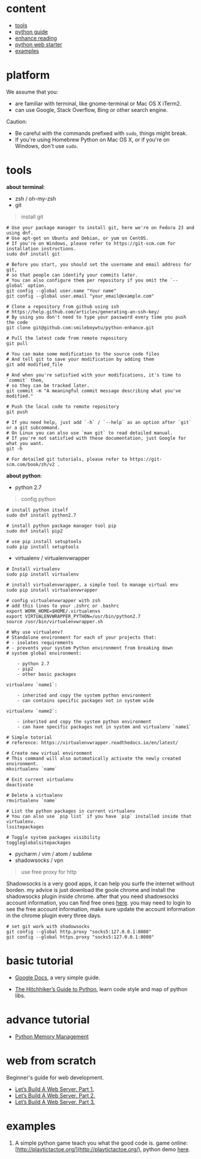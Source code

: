# content

* [tools](#tools)
* [python guide](#basic-tutorial)
* [enhance reading](#advance-tutorial)
* [python web starter](#web-from-scratch)
* [examples](#examples)

# platform

We assume that you:

- are familiar with terminal, like gnome-terminal or Mac OS X iTerm2.
- can use Google, Stack Overflow, Bing or other search engine.

Caution:

- Be careful with the commands prefixed with `sudo`, things might break.
- If you're using Homebrew Python on Mac OS X, or if you're on Windows, don't
  use `sudo`.

# tools

**about terminal**:

- zsh / oh-my-zsh
- git

> install git

``` shell
# Use your package manager to install git, here we're on Fedora 23 and using dnf.
# Use apt-get on Ubuntu and Debian, or yum on CentOS.
# If you're on Windows, please refer to https://git-scm.com for installation instructions.
sudo dnf install git

# Before you start, you should set the username and email address for git,
# so that people can identify your commits later.
# You can also configure them per repository if you omit the `--global` option.
git config --global user.name "Your name"
git config --global user.email "your_email@example.com"

# Clone a repository from github using ssh
# https://help.github.com/articles/generating-an-ssh-key/
# By using you don't need to type your password every time you push the code
git clone git@github.com:smileboywtu/python-enhance.git

# Pull the latest code from remote repository
git pull

# You can make some modification to the source code files
# And tell git to save your modification by adding them
git add modified_file

# And when you're satisfied with your modifications, it's time to `commit` them,
# so they can be tracked later.
git commit -m "A meaningful commit message describing what you've modified."

# Push the local code to remote repository
git push

# If you need help, just add `-h` / `--help` as an option after `git` or a git subcommand.
# On Linux you can also use `man git` to read detailed manual.
# If you're not satisfied with these documentation, just Google for what you want.
git -h

# For detailed git tutorials, please refer to https://git-scm.com/book/zh/v2 .
```

**about python**:

- python 2.7

> config python

``` shell
# install python itself
sudo dnf install python2.7

# install python package manager tool pip
sudo dnf install pip2

# use pip install setuptools
sudo pip install setuptools
```
- virtualenv / virtualenvwrapper
``` shell
# Install virtualenv
sudo pip install virtualenv

# install virtualenvwrapper, a simple tool to manage virtual env
sudo pip install virtualenvwrapper

# config virtualenvwrapper with zsh
# add this lines to your .zshrc or .bashrc
export WORK_HOME=$HOME/.virtualenvs
export VIRTUALENVWRAPPER_PYTHON=/usr/bin/python2.7
source /usr/bin/virtualenvwrapper.sh

# Why use virtualenv?
# Standalone environment for each of your projects that:
# - isolates requirements
# - prevents your system Python environment from breaking down
# system global environment:

    - python 2.7
    - pip2
    - other basic packages

virtualenv `name1`:

    - inherited and copy the system python environment
    - can contains specific packages not in system wide

virtualenv `name2`:

    - inherited and copy the system python environment
    - can have specific packages not in system and virtualenv `name1`

# Simple totorial
# reference: https://virtualenvwrapper.readthedocs.io/en/latest/

# Create new virtual environment
# This command will also automatically activate the newly created environment.
mkvirtualenv `name`

# Exit current virtualenv
deactivate

# Delete a virtualenv
rmvirtualenv `name`

# List the python packages in current virtualenv
# You can also use `pip list` if you have `pip` installed inside that virtualenv.
lssitepackages

# Toggle system packages visibility
toggleglobalsitepackages
```
- pycharm / vim / atom / sublime
- shadowsocks / vpn

> use free proxy for http

Shadowsocks is a very good apps, it can help you surfe the internet without borden. my advice is just download the goole chrome and install the shadowsocks plugin inside chrome. after that you need shadowsocks account information, you can find free ones [here](http://www.dou-bi.com/sszhfx/). you may need to login to see the free account information, make sure update the account information in the chrome plugin every three days.

``` shell
# set git work with shadowsocks
git config --global http.proxy "socks5:127.0.0.1:8080"
git config --global https.proxy "socks5:127.0.0.1:8080"
```

# basic tutorial

+ [Google Docs](https://developers.google.com/edu/python/), a very simple guide.

+ [The Hitchhiker’s Guide to Python](http://docs.python-guide.org/en/latest/), learn code style and map of python libs.

# advance tutorial

+ [Python Memory Management](http://nodefe.com/implement-of-pymalloc-from-source/)

# web from scratch

Beginner's guide for web development.

+ [Let’s Build A Web Server. Part 1.](https://ruslanspivak.com/lsbaws-part1/)
+ [Let’s Build A Web Server. Part 2.](https://ruslanspivak.com/lsbaws-part2/)
+ [Let’s Build A Web Server. Part 3.](https://ruslanspivak.com/lsbaws-part3/)

# examples

1. A simple python game teach you what the good code is.
game online: [http://playtictactoe.org/](http://playtictactoe.org/), python demo [here](./static/demo/tic-tac-toe.py).


